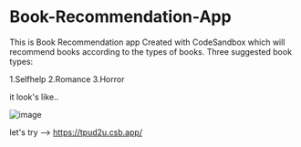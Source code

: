 # Book-Recommendation-App
This is Book Recommendation app Created with CodeSandbox which will recommend books according to the types of books.
Three suggested book types:

1.Selfhelp
2.Romance
3.Horror

it look's like..

![image](https://user-images.githubusercontent.com/100896986/201508933-9f3effd1-5671-4b62-a882-1efa316b2c07.png)


let's try --> https://tpud2u.csb.app/

